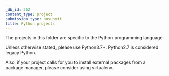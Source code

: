 ```yaml
---
_db_id: 262
content_type: project
submission_type: nosubmit
title: Python projects
---
```


The projects in this folder are specific to the Python programming language.

Unless otherwise stated, please use Python3.7+. Python2.7 is considered legacy Python.

Also, if your project calls for you to install external packages from a package manager, please consider using virtualenv.
